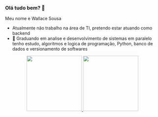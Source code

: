 ### Olá tudo bem? 👋
Meu nome e Wallace Sousa
- Atualmente não trabalho na área de TI, pretendo estar atuando como backend 
- 🌱 Graduando em analise e desenvolvimento de sistemas em paralelo tenho estudo, algoritmos e logica de programação, Python, banco de dados e versionamento de softwares
<div align="center">
  <a href="https://github.com/wlcguitar">
  <img height="180em" src="https://github-readme-stats.vercel.app/api?username=wlcguitar&show_icons=true&theme=bluepurple&include_all_commits=true&count_private=true"/>
  <img height="180em" src="https://github-readme-stats.vercel.app/api/top-langs/?username=wlcguitar&layout=compact&langs_count=7&theme=bluemono"/>
</div>
